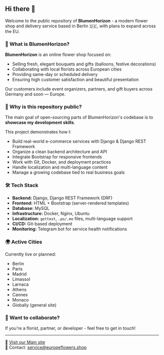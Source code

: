 ## Hi there 👋

Welcome to the public repository of **BlumenHorizon** - a modern flower shop and delivery service based in Berlin 🇩🇪, with plans to expand across the EU.

### 🌷 What is BlumenHorizon?

**BlumenHorizon** is an online flower shop focused on:

- Selling fresh, elegant bouquets and gifts (balloons, festive decorations)
- Collaborating with local florists across European cities
- Providing same-day or scheduled delivery
- Ensuring high customer satisfaction and beautiful presentation

Our customers include event organizers, partners, and gift buyers across Germany and soon — Europe.

### 🎯 Why is this repository public?

The main goal of open-sourcing parts of BlumenHorizon's codebase is to **showcase my development skills**.

This project demonstrates how I:

- Build real-world e-commerce services with Django & Django REST Framework
- Organize a clean backend architecture and API
- Integrate Bootstrap for responsive frontends
- Work with Git, Docker, and deployment practices
- Handle localization and multi-language content
- Manage a growing codebase tied to real business goals

### 🛠 Tech Stack

- **Backend:** Django, Django REST Framework (DRF)
- **Frontend:** HTML + Bootstrap (server-rendered templates)
- **Database:** MySQL
- **Infrastructure:** Docker, Nginx, Ubuntu
- **Localization:** `gettext`, `.po/.mo` files, multi-language support
- **CI/CD:** Git-based deployment
- **Monitoring:** Telegram bot for service health notifications

### 🌍 Active Cities

Currently live or planned:

- Berlin
- Paris
- Madrid
- Limassol
- Larnaca
- Athens
- Cannes
- Monaco
- Globally (general site)

### 🤝 Want to collaborate?

If you're a florist, partner, or developer - feel free to get in touch!

---

🔗 [Visit our Main site](https://europeflowers.shop)  
📩 Contact: service@europeflowers.shop
